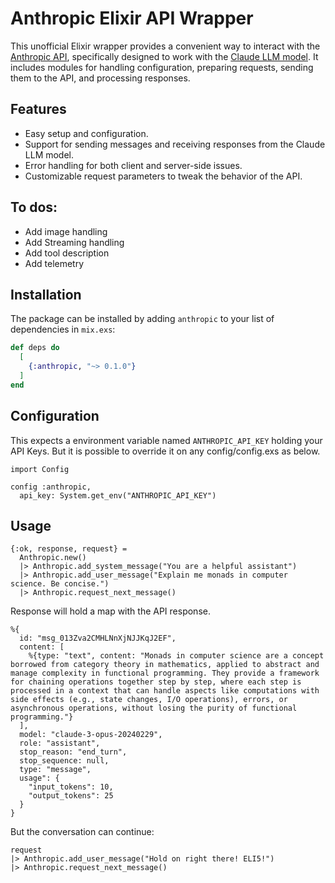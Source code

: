 # Anthropic Elixir API Wrapper

This unofficial Elixir wrapper provides a convenient way to interact with the [Anthropic API](https://docs.anthropic.com/claude/reference/getting-started-with-the-api), specifically designed to work with the [Claude LLM model](https://docs.anthropic.com/claude/docs/intro-to-claude). It includes modules for handling configuration, preparing requests, sending them to the API, and processing responses.

## Features

- Easy setup and configuration.
- Support for sending messages and receiving responses from the Claude LLM model.
- Error handling for both client and server-side issues.
- Customizable request parameters to tweak the behavior of the API.

## To dos:

- Add image handling
- Add Streaming handling
- Add tool description
- Add telemetry

## Installation

The package can be installed
by adding `anthropic` to your list of dependencies in `mix.exs`:

```elixir
def deps do
  [
    {:anthropic, "~> 0.1.0"}
  ]
end
```

## Configuration
This expects a environment variable named `ANTHROPIC_API_KEY` holding your API Keys. But it is possible to override it on any config/config.exs as below.

```
import Config

config :anthropic,
  api_key: System.get_env("ANTHROPIC_API_KEY")
```

## Usage

```
{:ok, response, request} =
  Anthropic.new()
  |> Anthropic.add_system_message("You are a helpful assistant")
  |> Anthropic.add_user_message("Explain me monads in computer science. Be concise.")
  |> Anthropic.request_next_message()
```

Response will hold a map with the API response.
```
%{
  id: "msg_013Zva2CMHLNnXjNJJKqJ2EF",
  content: [
    %{type: "text", content: "Monads in computer science are a concept borrowed from category theory in mathematics, applied to abstract and manage complexity in functional programming. They provide a framework for chaining operations together step by step, where each step is processed in a context that can handle aspects like computations with side effects (e.g., state changes, I/O operations), errors, or asynchronous operations, without losing the purity of functional programming."}
  ],
  model: "claude-3-opus-20240229",
  role: "assistant",
  stop_reason: "end_turn",
  stop_sequence: null,
  type: "message",
  usage": {
    "input_tokens": 10,
    "output_tokens": 25
  }
}
```
But the conversation can continue:

```
request
|> Anthropic.add_user_message("Hold on right there! ELI5!")
|> Anthropic.request_next_message()

```


